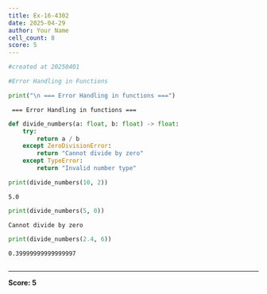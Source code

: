 ```yaml
---
title: Ex-16-4302
date: 2025-04-29
author: Your Name
cell_count: 8
score: 5
---
```


```python
#created at 20250401
```


```python
#Error Handling in Functions
```


```python
print("\n === Error Handling in functions ===")
```

    
     === Error Handling in functions ===



```python
def divide_numbers(a: float, b: float) -> float:
    try:
        return a / b
    except ZeroDivisionError:
        return "Cannot divide by zero"
    except TypeError:
        return "Invalid number type"
```


```python
print(divide_numbers(10, 2))
```

    5.0



```python
print(divide_numbers(5, 0))
```

    Cannot divide by zero



```python
print(divide_numbers(2.4, 6))
```

    0.39999999999999997



```python

```


---
**Score: 5**